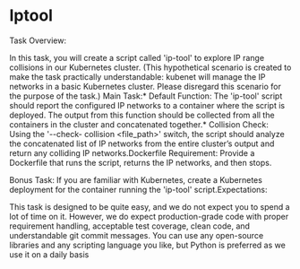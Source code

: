 # Iptool
Task Overview: 


In this task, you will create a script called 'ip-tool' to explore IP range collisions in
our Kubernetes cluster. (This hypothetical scenario is created to make the task practically
understandable: kubenet will manage the IP networks in a basic Kubernetes cluster. Please
disregard this scenario for the purpose of the task.)
Main Task:* Default Function: The 'ip-tool' script should report the configured IP networks to a
container where the script is deployed. The output from this function should be collected from all
the containers in the cluster and concatenated together.* Collision Check: Using the '--check-
collision <file_path>' switch, the script should analyze the concatenated list of IP networks from the
entire cluster’s output and return any colliding IP networks.Dockerfile Requirement: Provide a
Dockerfile that runs the script, returns the IP networks, and then stops.


Bonus Task: If you are
familiar with Kubernetes, create a Kubernetes deployment for the container running the 'ip-tool'
script.Expectations:


This task is designed to be quite easy, and we do not expect you to spend a lot of time on it.
However, we do expect production-grade code with proper requirement handling, acceptable test
coverage, clean code, and understandable git commit messages. You can use any open-source
libraries and any scripting language you like, but Python is preferred as we use it on a daily
basis